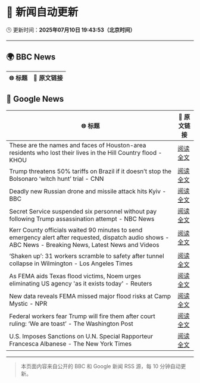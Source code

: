 # 🧠 新闻自动更新

🕒 更新时间：**2025年07月10日 19:43:53（北京时间）**

---

## 🌍 BBC News

| 🌐 标题 | 🔗 原文链接 |
|--------|-------------|

## 📰 Google News

| 🌐 标题 | 🔗 原文链接 |
|--------|-------------|
| These are the names and faces of Houston-area residents who lost their lives in the Hill Country flood - KHOU | [阅读全文](https://news.google.com/rss/articles/CBMi7gFBVV95cUxOdkxtdDdIWWo4SExPa21WVWlRTENfYVNSM3F5cjVfam4ySkEzWmhxcjBGZVlDRklwZ1hkeUwtbGRYdllKS1pXSG5lOHN2a0ZuUjNXZHVIaDIwRlVTVjUxUERkWVhGUmRaOElBUzZEOE1adTBBNS1Oa0tDSHR0Vm1LTXptaUhQVmRSdThHWTB0MlkybnFfSENGSEZxR0hla1lUMTZHNVV5T3l2Nk1wc1c0LUpHQXB6NGhNRkxSRFI2Z2Rta2VBQWYzZ0k1TTJDREdOWlBsY2YzaGVnNklYOE9hRENZN2g2eTAzRklHdDVn?oc=5) |
| Trump threatens 50% tariffs on Brazil if it doesn’t stop the Bolsonaro ‘witch hunt’ trial - CNN | [阅读全文](https://news.google.com/rss/articles/CBMia0FVX3lxTFBnUlFCelRIRWZsTkhYWjVDRmtyaFpmN2FzdXh6amFJbUo1d3dHZkVBQkZpWHBoOGJMYVE3SW5SOVBNcGxXMjFXYnFqUXJHa0pfRmpJN3VoazhjZkxFV0psWDU0RUliVS1NV1Yw0gFwQVVfeXFMT0g5ZW1IZFhTaVBrS0E5b2NIU3pxN3FVbGtzclpnUlhxYVcyelQxY0wtc19UaGNhb2g1WTJPeklMTjg2SDF5V1FDcEl6clVrTkZubXFENjJJVW80MnIyMGNicC0xUzZDdWZUWF9kT0xxMA?oc=5) |
| Deadly new Russian drone and missile attack hits Kyiv - BBC | [阅读全文](https://news.google.com/rss/articles/CBMiWkFVX3lxTE1uUWpYNnZrQWxnS0ZUelVxczBwWHpZbWY1dlFpVkpGSElEZUpXUENwejNEQldpQl9TQndFV3p6Nm83NUFPcDZ5cnROS2FDcWpSWmFlZDRGU1lSd9IBX0FVX3lxTFBOVnluSmhUdjRVVkoxQmxSRG50MEdJcjFHNFp5YURMNGg5bTRkYmZkYlMwNlk3UVUyeEQwMi1JUS1HT3pHTGN4QUNubmg0NjIxUF9WS0JEdXFFLWstR3Jj?oc=5) |
| Secret Service suspended six personnel without pay following Trump assassination attempt - NBC News | [阅读全文](https://news.google.com/rss/articles/CBMixgFBVV95cUxPVFpiN0hCM1MwdDBnandPUEtGLXoyaWtVMWVPNWJlQWxNeE9VQVU5cWRnZWpQTHlKOXRLV0ZleVJ1dmhobWh1VFJQZXdWNzhDOGFlN3k5TEQwdm9KMk5MV3NQSWJTTFJpa2NpY0FMY1NHMHR2XzdRM21NVVpMLWxHNElXYVQ3VEhBckpzSXpoODF2TzU4My1HWFRNM1NFWkNFVmp3U0hDcjNGNjRzRjFFbkF3M0pZdzF3Y0hOUWJya0owYXp1eFHSAVZBVV95cUxQSUlYWHpaZFZPb2c3MWtqVkszdG03djctdlFrSGY5YVVNa1J2d2xITWlfOEZfNHBFZmVtNXlnR0pJWVc4Um02QmFjQjZtVGl1TEJlRTFvdw?oc=5) |
| Kerr County officials waited 90 minutes to send emergency alert after requested, dispatch audio shows - ABC News - Breaking News, Latest News and Videos | [阅读全文](https://news.google.com/rss/articles/CBMioAFBVV95cUxNa1ZXUkp1aHpZWTBhQU93c1IzM3N2aHdXemZ3WVQ2TnhrblFEekpsbFphdWlDRHRZYVRmcXozVEdqbzNoQmU4ZXRYLXk3VkF1SjUwbDNvNjhDY25UR0kwczVHRTM3d2dpSTdfOXZ1ZTloQmpiUUIzZmZiSDBUNnpjWTQwNXhmUmJPR3pWSmFRWUktdkk3aEpjWXRMbkJxdlFM0gGmAUFVX3lxTE5ncE40N195bDBLaXhscE5feGNOMnlaZXFQdFpXcXNaUk5LazFlb0hrNUc0cG9Kb21fREJzMDlCUjB1bXllN2JuVENQcFdpMFJ3allVUVk4LVNxV2lQSUpiR1V1NmpNczVXWjVwZHlUUWtFMkR1RV9Ddjd4N1hZTXRWcWhMbjRCZEx5bjc2MmluZi1fMkxkRUwxdTNnT2dQN0FCZU9GYWc?oc=5) |
| ‘Shaken up’: 31 workers scramble to safety after tunnel collapse in Wilmington - Los Angeles Times | [阅读全文](https://news.google.com/rss/articles/CBMiywFBVV95cUxNVjNEZzhLZ1FQckVObUJKaThza01icGtZTS00WkFUeDczUlZ6TU1wNm1tcldPM3Y5UUVJRS1CbEJ4dEdLbUtEYWlWNEF1b2ItYWJTWnZ0LXZadW15MUlMZU5vM0NhNWNjVThRbDJxM0xtMUZMZXpDaWpMWVZJbDlwTjREWmxsLWdJT1VEUmNqODRJal9ETEFaM1F4VGxrZVdRVG9vUGJiR2drTkFmbTI4VDZSazZmS3l4Q3BjVGd6WkYtMU9yNVV6d0pLWQ?oc=5) |
| As FEMA aids Texas flood victims, Noem urges eliminating US agency 'as it exists today' - Reuters | [阅读全文](https://news.google.com/rss/articles/CBMixwFBVV95cUxPVzBob0dtSXJybzF5S1FmV3c0UzFLbWJaMlNFZXpmcGRKdDBvSi1xeDVTTFNDWjdXeFo2UC1tbkVaSmdlYk4xZkljOGY0U1pfcFQyTWhLR2F3am56ZWtUUFpUcURMNHhuaVRMSkhHVUFrV2taUVY2Uk5RMFBDSlFiM0JtdktfNXRIQ0dYREJNZmVaTk90WEJ4bzhTUnBIbDkyVGYteDRQRlJ4WldwZFBBb0pnNER3cGxRRFUtUjR3c09ScURPZjY4?oc=5) |
| New data reveals FEMA missed major flood risks at Camp Mystic - NPR | [阅读全文](https://news.google.com/rss/articles/CBMikAFBVV95cUxOQU51T010OUVFWHJDZkRobUZkTjdMaHd0d1RKeEo1Z3NfQnBTN21JWVk1eWhlcWlIZC1hTkt6ZXNRSWEwOG1waThFNUpkdDhDLWFrc2gyOHBwYjdpRnYweHJtNTRxNmhxZVV1ZXRvNkktM3pUc2NaMWNxczE5ZVo4V2V0b0NGTllWa0pZNTVBZEk?oc=5) |
| Federal workers fear Trump will fire them after court ruling: ‘We are toast’ - The Washington Post | [阅读全文](https://news.google.com/rss/articles/CBMiogFBVV95cUxQSmxhU1pLb2dRU3c1bTFVT2czQjBiSXBrUTdpMHd3N0oxVFYwMFkxbmVzd1JKVUdmanpQRHJFYjVXRmRaVnFmOXVObkdWU1BUcUdJTFVzdzQtd2lMcTZvb1ZMVFF6c3ZxQXN2bllybG1LR3NaVnZDdU5sTm9JNExJYks5cVlFM1hQN3hTbE54Wml6RmE0TXYyOEx2bVA5dDV4aFE?oc=5) |
| U.S. Imposes Sanctions on U.N. Special Rapporteur Francesca Albanese - The New York Times | [阅读全文](https://news.google.com/rss/articles/CBMijgFBVV95cUxNOGFVZ2lNRlJBSmk0Y0FFa0ItM1FXNXdicElzejNuVXpFNS1mZFpXcTZjVnI5OFRlMnp2X2J2ZmZ6NDItQ2pqUkU1QzE5Z0ZkQTZjZ1hOb1lJNzZackhndENWYktfcnRvRGlDUU9uRkNXZlREaWFraXRPbGZzbGs3alZScmtTcVByNlh5NEl3?oc=5) |

---
> 本页面内容来自公开的 BBC 和 Google 新闻 RSS 源，每 10 分钟自动更新。